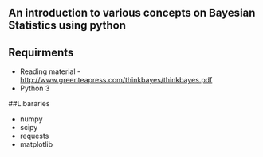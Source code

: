 ## An introduction to various concepts on Bayesian Statistics using python 

## Requirments
* Reading material - http://www.greenteapress.com/thinkbayes/thinkbayes.pdf
* Python 3

##Libararies
* numpy 
* scipy
* requests
* matplotlib


